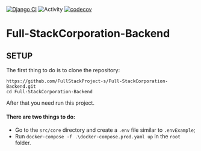 [![Django CI](https://github.com/FullStackProject-s/Full-StackCorporation-Backend/actions/workflows/django.yml/badge.svg)](https://github.com/FullStackProject-s/Full-StackCorporation-Backend/actions/workflows/django.yml)
![Activity](https://img.shields.io/github/commit-activity/m/MihailGulkin/Full-StackCorporation-Backend?color=%2332ca55&label=Commit%20activity)
[![codecov](https://codecov.io/gh/MihailGulkin/Full-StackCorporation-Backend/branch/main/graph/badge.svg?token=V3IX2JJLC3)](https://codecov.io/gh/MihailGulkin/Full-StackCorporation-Backend)

# Full-StackCorporation-Backend

## SETUP

The first thing to do is to clone the repository:

```shell
https://github.com/FullStackProject-s/Full-StackCorporation-Backend.git
cd Full-StackCorporation-Backend
```

After that you need run this project.

#### There are two things to do:

* Go to the `src/core` directory and create a `.env` file similar to `.envExample`;
* Run `docker-compose -f .\docker-compose.prod.yaml up` in the `root` folder.

